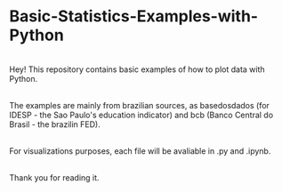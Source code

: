 # Basic-Statistics-Examples-with-Python
<br />Hey! This repository contains basic examples of how to plot data with Python.</p>
<p><br />The examples are mainly from brazilian sources, as basedosdados (for IDESP - the Sao Paulo's education indicator) and bcb (Banco Central do Brasil - the brazilin FED).</p>
<p><br />For visualizations purposes, each file will be avaliable in .py and .ipynb.</p>
<p><br />Thank you for reading it.</p>
